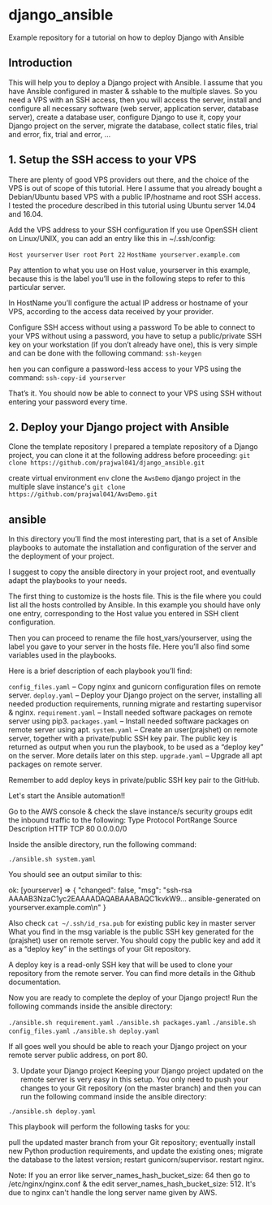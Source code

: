 # django_ansible
Example repository for a tutorial on how to deploy Django with Ansible

## Introduction
This will help you to deploy a Django project with Ansible.
I assume that you have Ansible configured in master & sshable to the multiple slaves.
So you need a VPS with an SSH access, then you will access the server, install and configure all necessary software (web server, application server, database server), create a database user, configure Django to use it, copy your Django project on the server, migrate the database, collect static files, trial and error, fix, trial and error, …

## 1. Setup the SSH access to your VPS
There are plenty of good VPS providers out there, and the choice of the VPS is out of scope of this tutorial. Here I assume that you already bought a Debian/Ubuntu based VPS with a public IP/hostname and root SSH access. I tested the procedure described in this tutorial using Ubuntu server 14.04 and 16.04.

Add the VPS address to your SSH configuration
If you use OpenSSH client on Linux/UNIX, you can add an entry like this in ~/.ssh/config:

`Host yourserver`
`User root`
`Port 22`
`HostName yourserver.example.com`

Pay attention to what you use on Host value, yourserver in this example, because this is the label you’ll use in the following steps to refer to this particular server.

In HostName you’ll configure the actual IP address or hostname of your VPS, according to the access data received by your provider.

Configure SSH access without using a password
To be able to connect to your VPS without using a password, you have to setup a public/private SSH key on your workstation (if you don’t already have one), this is very simple and can be done with the following command:
`ssh-keygen`

hen you can configure a password-less access to your VPS using the command:
`ssh-copy-id yourserver`

That’s it. You should now be able to connect to your VPS using SSH without entering your password every time.

## 2. Deploy your Django project with Ansible
Clone the template repository
I prepared a template repository of a Django project, you can clone it at the following address before proceeding:
`git clone https://github.com/prajwal041/django_ansible.git`

create virtual environment `env`
clone the `AwsDemo` django project in the multiple slave instance's
`git clone https://github.com/prajwal041/AwsDemo.git`

## ansible
In this directory you’ll find the most interesting part, that is a set of Ansible playbooks to automate the installation and configuration of the server and the deployment of your project.

I suggest to copy the ansible directory in your project root, and eventually adapt the playbooks to your needs.

The first thing to customize is the hosts file. This is the file where you could list all the hosts controlled by Ansible. In this example you should have only one entry, corresponding to the Host value you entered in SSH client configuration.

Then you can proceed to rename the file host_vars/yourserver, using the label you gave to your server in the hosts file. Here you’ll also find some variables used in the playbooks.

Here is a brief description of each playbook you’ll find:

`config_files.yaml` – Copy nginx and gunicorn configuration files on remote server.
`deploy.yaml` – Deploy your Django project on the server, installing all needed production requirements, running migrate and restarting supervisor & nginx.
`requirement.yaml` – Install needed software packages on remote server using pip3.
`packages.yaml` – Install needed software packages on remote server using apt.
`system.yaml` – Create an user(prajshet) on remote server, together with a private/public SSH key pair. The public key is returned as output when you run the playbook, to be used as a “deploy key” on the server. More details later on this step.
`upgrade.yaml` – Upgrade all apt packages on remote server.

Remember to add deploy keys in private/public SSH key pair to the GitHub.

Let's start the Ansible automation!!

Go to the AWS console & check the slave instance/s security groups edit the inbound traffic to the following:
Type    Protocol    PortRange   Source   Description
HTTP    TCP         80          0.0.0.0/0

Inside the ansible directory, run the following command:

`./ansible.sh system.yaml`

You should see an output similar to this:

ok: [yourserver] => {
 "changed": false,
 "msg": "ssh-rsa AAAAB3NzaC1yc2EAAAADAQABAAABAQC1kvkW9... ansible-generated on yourserver.example.com\n"
}

Also check `cat ~/.ssh/id_rsa.pub` for existing public key in master server
What you find in the msg variable is the public SSH key generated for the (prajshet) user on remote server. You should copy the public key and add it as a “deploy key” in the settings of your Git repository.

A deploy key is a read-only SSH key that will be used to clone your repository from the remote server. You can find more details in the Github documentation.

Now you are ready to complete the deploy of your Django project! Run the following commands inside the ansible directory:

`./ansible.sh requirement.yaml`
`./ansible.sh packages.yaml`
`./ansible.sh config_files.yaml`
`./ansible.sh deploy.yaml`

If all goes well you should be able to reach your Django project on your remote server public address, on port 80.

3. Update your Django project
Keeping your Django project updated on the remote server is very easy in this setup. You only need to push your changes to your Git repository (on the master branch) and then you can run the following command inside the ansible directory:

`./ansible.sh deploy.yaml`

This playbook will perform the following tasks for you:

pull the updated master branch from your Git repository;
eventually install new Python production requirements, and update the existing ones;
migrate the database to the latest version;
restart gunicorn/supervisor.
restart nginx.

Note: If you an error like server_names_hash_bucket_size: 64
then go to /etc/nginx/nginx.conf & the edit server_names_hash_bucket_size: 512.
It's due to nginx can't handle the long server name given by AWS.
